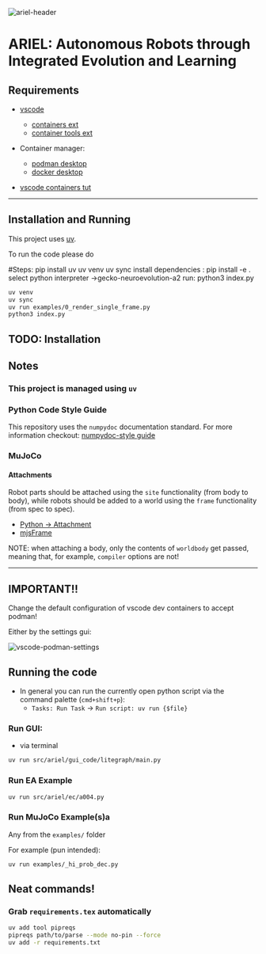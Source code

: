 ![ariel-header](./docs/resources/ariel_header.svg)

# ARIEL: Autonomous Robots through Integrated Evolution and Learning

## Requirements

* [vscode](https://code.visualstudio.com/)
  * [containers ext](https://marketplace.visualstudio.com/items?itemName=ms-vscode-remote.remote-containers)
  * [container tools ext](https://marketplace.visualstudio.com/items?itemName=ms-azuretools.vscode-containers)

* Container manager:
  * [podman desktop](https://podman.io/)
  * [docker desktop](https://www.docker.com/products/docker-desktop/)
  
* [vscode containers tut](https://code.visualstudio.com/docs/devcontainers/tutorial)

---
## Installation and Running

This project uses [uv](https://docs.astral.sh/uv/).

To run the code please do

#Steps: 
pip install uv
uv venv
uv sync
install dependencies : pip install -e . 
select python interpreter ->gecko-neuroevolution-a2
run: python3 index.py

```bash
uv venv
uv sync
uv run examples/0_render_single_frame.py
python3 index.py
```

## TODO: Installation

## Notes

### This project is managed using `uv`

### Python Code Style Guide

This repository uses the `numpydoc` documentation standard.
For more information checkout: [numpydoc-style guide](https://numpydoc.readthedocs.io/en/latest/format.html#)

<!-- ### Units

To ensure that Ariel uses a consistent set of units for all simulations, we use [SI units](https://www.wikiwand.com/en/articles/International_System_of_Units), and (astropy)[https://docs.astropy.org/en/stable/index.html] to enforce it (we automatically convert where we can).

For more information, see: [astropy: units and quantities](https://docs.astropy.org/en/stable/units/index.html) and [astropy: standard units](https://docs.astropy.org/en/stable/units/standard_units.html#standard-units). -->

### MuJoCo

#### Attachments

Robot parts should be attached using the `site` functionality (from body to body), while robots should be added to a world using the `frame` functionality (from spec to spec).

- [Python → Attachment](https://mujoco.readthedocs.io/en/stable/python.html#attachment)
- [mjsFrame](https://mujoco.readthedocs.io/en/stable/APIreference/APItypes.html#mjsframe)

NOTE: when attaching a body, only the contents of `worldbody` get passed, meaning that, for example, `compiler` options are not!

---

## IMPORTANT!!

Change the default configuration of vscode dev containers to accept podman!

Either by the settings gui:

![vscode-podman-settings](./docs/resources/vscode-podman-settings.png)


## Running the code

* In general you can run the currently open python script via the command palette (`cmd+shift+p`): 
  * `Tasks: Run Task` -> `Run script: uv run {$file}`

### Run GUI: 

* via terminal

```bash
uv run src/ariel/gui_code/litegraph/main.py
```

### Run EA Example

```bash
uv run src/ariel/ec/a004.py
```

### Run MuJoCo Example(s)a

Any from the `examples/` folder

For example (pun intended):

```bash
uv run examples/_hi_prob_dec.py
```

## Neat commands!

### Grab `requirements.tex` automatically
```bash
uv add tool pipreqs
pipreqs path/to/parse --mode no-pin --force
uv add -r requirements.txt
```


<!-- # Ariel

[![PyPI](https://img.shields.io/pypi/v/ariel.svg)][pypi status]
[![Status](https://img.shields.io/pypi/status/ariel.svg)][pypi status]
[![Python Version](https://img.shields.io/pypi/pyversions/ariel)][pypi status]
[![License](https://img.shields.io/pypi/l/ariel)][license]

[![Read the documentation at https://ariel.readthedocs.io/](https://img.shields.io/readthedocs/ariel/latest.svg?label=Read%20the%20Docs)][read the docs]
[![Tests](https://github.com/Jacopo-DM/ariel/workflows/Tests/badge.svg)][tests]
[![Codecov](https://codecov.io/gh/Jacopo-DM/ariel/branch/main/graph/badge.svg)][codecov]

[![pre-commit](https://img.shields.io/badge/pre--commit-enabled-brightgreen?logo=pre-commit&logoColor=white)][pre-commit]
[![Ruff codestyle][ruff badge]][ruff project]

[pypi status]: https://pypi.org/project/ariel/
[read the docs]: https://ariel.readthedocs.io/
[tests]: https://github.com/Jacopo-DM/ariel/actions?workflow=Tests
[codecov]: https://app.codecov.io/gh/Jacopo-DM/ariel
[pre-commit]: https://github.com/pre-commit/pre-commit
[ruff badge]: https://img.shields.io/endpoint?url=https://raw.githubusercontent.com/astral-sh/ruff/main/assets/badge/v2.json
[ruff project]: https://github.com/charliermarsh/ruff

## Features

- TODO

## Requirements

- TODO

## Installation

You can install _Ariel_ via [pip] from [PyPI]. The package is distributed as a pure Python package, but also with pre-compiled wheels for major platforms, which include performance optimizations.

```console
$ pip install ariel
```

The pre-compiled wheels are built using `mypyc` and will be used automatically if your platform is supported. You can check the files on PyPI to see the list of available wheels.

## Usage

Please see the [Command-line Reference] for details.

## Development

To contribute to this project, please see the [Contributor Guide].

### Mypyc Compilation

This project can be compiled with `mypyc` to produce a high-performance version of the package. The compilation is optional and is controlled by an environment variable.

To build and install the compiled version locally, you can use the `tests_compiled` nox session:

```console
$ nox -s tests_compiled
```

This will set the `ARIEL_COMPILE_MYPYC=1` environment variable, which triggers the compilation logic in `setup.py`. The compiled package will be installed in editable mode in a new virtual environment.

You can also build the compiled wheels for distribution using the `cibuildwheel` workflow, which is configured to run on releases. If you want to build the wheels locally, you can use `cibuildwheel` directly:

```console
$ pip install cibuildwheel
$ export ARIEL_COMPILE_MYPYC=1
$ cibuildwheel --output-dir wheelhouse
```

This will create the compiled wheels in the `wheelhouse` directory.

## Contributing

Contributions are very welcome.
To learn more, see the [Contributor Guide].

## License

Distributed under the terms of the [GPL 3.0 license][license],
_Ariel_ is free and open source software.

## Issues

If you encounter any problems,
please [file an issue] along with a detailed description.

## Credits

This project was generated from [@cjolowicz]'s [uv hypermodern python cookiecutter] template.

[@cjolowicz]: https://github.com/cjolowicz
[pypi]: https://pypi.org/
[uv hypermodern python cookiecutter]: https://github.com/bosd/cookiecutter-uv-hypermodern-python
[file an issue]: https://github.com/Jacopo-DM/ariel/issues
[pip]: https://pip.pypa.io/

<!-- github-only -->
<!-- 
[license]: https://github.com/Jacopo-DM/ariel/blob/main/LICENSE
[contributor guide]: https://github.com/Jacopo-DM/ariel/blob/main/CONTRIBUTING.md
[command-line reference]: https://ariel.readthedocs.io/en/latest/usage.html -
->
